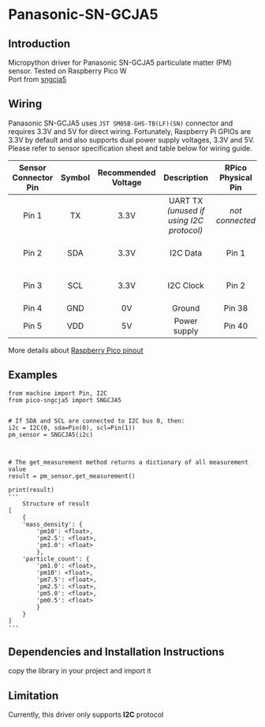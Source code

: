 # Panasonic-SN-GCJA5

## **Introduction**

Micropython driver for Panasonic SN-GCJA5 particulate matter (PM) sensor. Tested on Raspberry Pico W<br>
Port from [sngcja5](https://github.com/dvsu/PanasonicSNGCJA5)

## **Wiring**

Panasonic SN-GCJA5 uses `JST SM05B-GHS-TB(LF)(SN)` connector and requires 3.3V and 5V for direct wiring. 
Fortunately, Raspberry Pi GPIOs are 3.3V by default and also supports dual power supply voltages, 3.3V and 5V. 
Please refer to sensor specification sheet and table below for wiring guide.  

| Sensor Connector Pin | Symbol | Recommended Voltage | Description | RPico Physical Pin | RPi I/O |
| :---: | :---: | :---: | :---: | :---: | :---: |
| Pin 1 | TX | 3.3V | UART TX *(unused if using I2C protocol)* | *not connected* | |
| Pin 2 | SDA | 3.3V | I2C Data | Pin 1 | GP0 (I2C0 SDA) |
| Pin 3 | SCL | 3.3V | I2C Clock | Pin 2 | GP1 (I2C0 SCL) |
| Pin 4 | GND | 0V | Ground | Pin 38 | Ground |
| Pin 5 | VDD | 5V | Power supply | Pin 40 | 5v Power |

More details about [Raspberry Pico pinout](https://www.raspberrypi.com/documentation/microcontrollers/raspberry-pi-pico.html)
  

## **Examples**

```micropython
from machine import Pin, I2C
from pico-sngcja5 import SNGCJA5


# If SDA and SCL are connected to I2C bus 0, then:
i2c = I2C(0, sda=Pin(0), scl=Pin(1))
pm_sensor = SNGCJA5(i2c)



# The get_measurement method returns a dictionary of all measurement value 
result = pm_sensor.get_measurement()

print(result)
'''
    Structure of result
[
    {
    'mass_density': {
        'pm10': <float>,
        'pm2.5': <float>,
        'pm1.0': <float>
        }, 
    'particle_count': {
        'pm1.0': <float>, 
        'pm10': <float>, 
        'pm7.5': <float>, 
        'pm2.5': <float>, 
        'pm5.0': <float>, 
        'pm0.5': <float>
        }
    }
]
'''

```

## **Dependencies and Installation Instructions**

copy the library in your project and import it

## **Limitation**

Currently, this driver only supports **I2C** protocol
